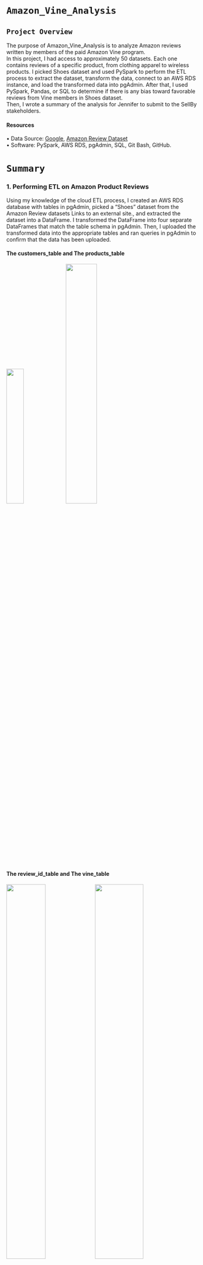 # `Amazon_Vine_Analysis`

## `Project Overview ` <br/>
The purpose of Amazon_Vine_Analysis is to analyze Amazon reviews written by members of the paid Amazon Vine program. <br/>
In this project, I had  access to approximately 50 datasets. Each one contains reviews of a specific product, from clothing apparel to wireless products. I picked Shoes dataset and used PySpark to perform the ETL process to extract the dataset, transform the data, connect to an AWS RDS instance, and load the transformed data into pgAdmin. After that, I used PySpark, Pandas, or SQL to determine if there is any bias toward favorable reviews from Vine members in Shoes dataset. <br/>
Then, I  wrote a summary of the analysis for Jennifer to submit to the SellBy stakeholders. <br/>
#### Resources <br/>
• Data Source: [Google](https://www.google.com/), [Amazon Review Dataset]( https://s3.amazonaws.com/amazon-reviews-pds/tsv/index.txt) <br/> 
•	Software: PySpark, AWS RDS, pgAdmin, SQL, Git Bash, GitHub. <br/>

# `Summary ` <br/>

### 1. Performing ETL on Amazon Product Reviews
Using my knowledge of the cloud ETL process, I created an AWS RDS database with tables in pgAdmin, picked a “Shoes” dataset from the Amazon Review datasets Links to an external site., and extracted the dataset into a DataFrame. I transformed the DataFrame into four separate DataFrames that match the table schema in pgAdmin. Then, I uploaded the transformed data into the appropriate tables and ran queries in pgAdmin to confirm that the data has been uploaded. <br/>
#### The customers_table          and  The products_table <br/>

<img src="https://user-images.githubusercontent.com/110998103/204059728-9ac29d3e-b2b5-4d88-a7be-740dd5960e5d.png" width=30% height=30%>   <img src="https://user-images.githubusercontent.com/110998103/204059791-f6f0fb94-e7af-4bbb-a383-a853b3269e75.png" width=40% height=40%>



#### The review_id_table     and     The vine_table <br/>


<img src="https://user-images.githubusercontent.com/110998103/204059845-061729bd-9283-49e1-9dc4-90e810a4d023.png" width=45% height=50%> <img src="https://user-images.githubusercontent.com/110998103/204059803-9b3d41e3-5cf2-46b5-ad52-9cbe5a34ab8c.png" width=50% height=50%>

